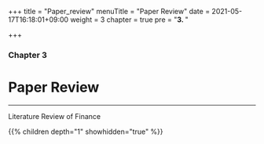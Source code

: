 +++
title = "Paper_review"
menuTitle = "Paper Review"
date = 2021-05-17T16:18:01+09:00
weight = 3
chapter = true
pre = "<b>3. </b>"

+++

### Chapter 3

# Paper Review

---

Literature Review of Finance

{{% children depth="1" showhidden="true" %}}
